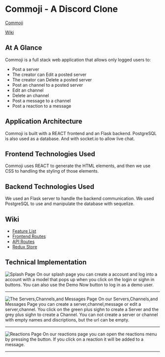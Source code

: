 # Commoji - A Discord Clone
[Commoji](https://commoji.herokuapp.com)

[Wiki](https://github.com/Geoffst3r/python-group-project/wiki)

## At A Glance
Commoji is a full stack web application that allows only logged users to:
 - Post a server
 - The creator can Edit a posted server
 - The creator can Delete a posted server
 - Post an channel to a posted server
 - Edit an channel
 - Delete an channel
 - Post a message to a channel
 - Post a reaction to a message


## Application Architecture
Commoji is built with a REACT frontend and an Flask backend. PostgreSQL is also used as a database. And with socket.io to allow live chat.

## Frontend Technologies Used
Commoji uses REACT to generate the HTML elements, and then we use CSS to handling the styling of those elements.

## Backend Technologies Used
We used an Flask server to handle the backend communication. We used PostgreSQL to use and manipulate the database with sequelize.

## Wiki
* [Feature List](https://github.com/Geoffst3r/python-group-project/wiki/feature-list)
* [Frontend Routes](https://github.com/Geoffst3r/python-group-project/wiki/Front-End-Routes)
* [API Routes](https://github.com/Geoffst3r/python-group-project/wiki/API-routes)
* [Redux Store](https://github.com/Geoffst3r/python-group-project/wiki/Redux-State)

## Technical Implementation


![Splash Page](https://github.com/Geoffst3r/python-group-project/blob/main/images/NewSplashPageScreenShor.png)
On our splash page you can create a account and log into a account with a model that pops up when you click on the login or sighn in buttons. You can also use the Demo Now button to log in as a demo user.

***

![The Servers,Channels,and Messages Page](https://github.com/Geoffst3r/python-group-project/blob/main/images/Screenshot%202022-01-13%20192220.png)
On our Servers,Channels,and Messages Page you can create a server,channel,message or edit a server,channel. You click on the green plus sighn to create a Server and the grey plus sighn to create a Channel. You can not create a server or channel with empty names and discriptions, but the url can be empty.

***

![Reactions Page]()
On our reactions page you can open the reactions menu by pressing the button. If you click on a reaction it will be added to a message.

***
